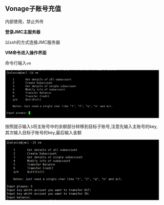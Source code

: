 ## Vonage子账号充值
内部使用，禁止外传

__登录JMC主服务器__

以ssh的方式连接JMC服务器

__VM命令进入操作界面__

命令行输入`vm`

![openVonageAccount.png](../../images/whaleal-jinmu-message-sender/open-vonage-account.png)

按照提示输入`5`将主账号中的余额部分转移到目标子账号,注意先输入主账号的key,其次输入目标子账号的key,最后输入金额

![balanceTransfer.png](../../images/whaleal-jinmu-message-sender/balance-transfer.png)



